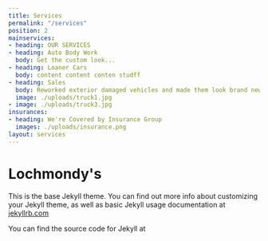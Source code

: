 ```yaml
---
title: Services
permalink: "/services"
position: 2
mainservices:
- heading: OUR SERVICES
- heading: Auto Body Work
  body: Get the custom look...
- heading: Loaner Cars
  body: content content conten studff
- heading: Sales
  body: Reworked exterior damaged vehicles and made them look brand new.
  image: ./uploads/truck1.jpg
- image: ./uploads/truck3.jpg
insurances:
- heading: We're Covered by Insurance Group
  images: ./uploads/insurance.png
layout: services
---
```


# Lochmondy's

This is the base Jekyll theme. You can find out more info about customizing your Jekyll theme, as well as basic Jekyll usage documentation at [jekyllrb.com](http://jekyllrb.com/)

You can find the source code for Jekyll at
